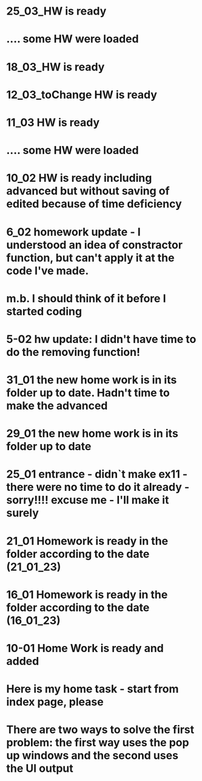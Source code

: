 # 25_03_HW is ready
# .... some HW were loaded
# 18_03_HW is ready
# 12_03_toChange HW is ready
# 11_03 HW is ready 
# .... some HW were loaded
# 10_02 HW is ready including advanced but without saving of edited because of time deficiency
# 6_02 homework update - I understood an idea of constractor function, but can't apply it at the code I've made.
# m.b. I should think of it before I started coding
# 5-02 hw update: I didn't have time to do the removing function!
# 31_01 the new home work is in its folder up to date. Hadn't time to make the advanced
# 29_01 the new home work is in its folder up to date
# 25_01 entrance - didn`t make ex11 -there were no time to do it already - sorry!!!! excuse me -  I'll make it surely
# 21_01 Homework  is ready in the folder according to the date (21_01_23)
# 16_01 Homework  is ready in the folder according to the date (16_01_23)
# 10-01 Home Work is ready and added
# Here is my home task - start from index page, please
# There are two ways to solve the first problem: the first way uses the pop up windows and the second uses the UI output
